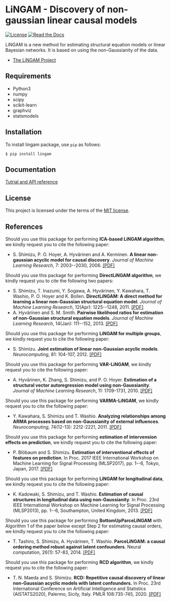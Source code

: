 # LiNGAM - Discovery of non-gaussian linear causal models

[![License](https://img.shields.io/badge/license-MIT-blue.svg)](https://github.com/cdt15/lingam/blob/master/LICENSE)
[![Read the Docs](https://readthedocs.org/projects/lingam/badge/?version=latest)](https://lingam.readthedocs.io/)

LiNGAM is a new method for estimating structural equation models or linear Bayesian networks. It is based on using the non-Gaussianity of the data.

* [The LiNGAM Project](https://sites.google.com/view/sshimizu06/lingam)

## Requirements
* Python3
* numpy
* scipy
* scikit-learn
* graphviz
* statsmodels

## Installation
To install lingam package, use `pip` as follows:

```
$ pip install lingam
```

## Documentation
[Tutrial and API reference](https://lingam.readthedocs.io/)

## License
This project is licensed under the terms of the [MIT license](./LICENSE).

## References
Should you use this package for performing **ICA-based LiNGAM algorithm**, we kindly request you to cite the following paper:
* S. Shimizu, P. O. Hoyer, A. Hyvärinen and A. Kerminen. **A linear non-gaussian acyclic model for causal discovery**. *Journal of Machine Learning Research*, 7: 2003--2030, 2006. [[PDF]](http://www.jmlr.org/papers/volume7/shimizu06a/shimizu06a.pdf)

Should you use this package for performing **DirectLiNGAM algorithm**, we kindly request you to cite the following two papers:
* S. Shimizu, T. Inazumi, Y. Sogawa, A. Hyvärinen, Y. Kawahara, T. Washio, P. O. Hoyer and K. Bollen. **DirectLiNGAM: A direct method for learning a linear non-Gaussian structural equation model**. *Journal of Machine Learning Research*, 12(Apr): 1225--1248, 2011. [[PDF]](http://www.jmlr.org/papers/volume12/shimizu11a/shimizu11a.pdf)
* A. Hyvärinen and S. M. Smith. **Pairwise likelihood ratios for estimation of non-Gaussian structural equation models**. *Journal of Machine Learning Research*, 14(Jan): 111--152, 2013. [[PDF]](http://www.jmlr.org/papers/volume14/hyvarinen13a/hyvarinen13a.pdf)

Should you use this package for performing **LiNGAM for multiple groups**, we kindly request you to cite the following paper:
* S. Shimizu. **Joint estimation of linear non-Gaussian acyclic models**. *Neurocomputing*, 81: 104-107, 2012. [[PDF]](http://dx.doi.org/10.1016/j.neucom.2011.11.005)

Should you use this package for performing **VAR-LiNGAM**, we kindly request you to cite the following paper:
* A. Hyvärinen, K. Zhang, S. Shimizu, and P. O. Hoyer. **Estimation of a structural vector autoregression model using non-Gaussianity**. *Journal of Machine Learning Research*, 11: 1709-1731, 2010. [[PDF]](http://www.jmlr.org/papers/volume11/hyvarinen10a/hyvarinen10a.pdf)

Should you use this package for performing **VARMA-LiNGAM**, we kindly request you to cite the following paper:
* Y. Kawahara, S. Shimizu and T. Washio. **Analyzing relationships among ARMA processes based on non-Gaussianity of external influences**. *Neurocomputing*, 74(12-13): 2212-2221, 2011. [[PDF]](http://dx.doi.org/10.1016/j.neucom.2011.02.008)

Should you use this package for performing **estimation of intervension effects on prediction**, we kindly request you to cite the following paper:
* P. Blöbaum and S. Shimizu. **Estimation of interventional effects of features on prediction**. In Proc. 2017 IEEE International Workshop on Machine Learning for Signal Processing (MLSP2017), pp. 1--6, Tokyo, Japan, 2017. [[PDF]](https://arxiv.org/abs/1709.00776)

Should you use this package for performing **LiNGAM for longitudinal data**, we kindly request you to cite the following paper:
* K. Kadowaki, S. Shimizu, and T. Washio. **Estimation of causal structures in longitudinal data using non-Gaussianity**. In Proc. 23rd IEEE International Workshop on Machine Learning for Signal Processing (MLSP2013), pp. 1--6, Southampton, United Kingdom, 2013. [[PDF]](https://sites.google.com/site/sshimizu06/Kadowaki13MLSP.pdf?attredirects=0)

Should you use this package for performing **BottomUpParceLiNGAM** with Algorithm 1 of the paper below except Step 2 for estimating causal orders, we kindly request you to cite the following paper:
* T. Tashiro, S. Shimizu, A. Hyvärinen, T. Washio. **ParceLiNGAM: a causal ordering method robust against latent confounders**. Neural computation, 26(1): 57-83, 2014. [[PDF]](https://sites.google.com/site/sshimizu06/Tashiro13NECO.pdf?attredirects=0)

Should you use this package for performing **RCD algorithm**, we kindly request you to cite the following paper:
* T. N. Maeda and S. Shimizu. **RCD: Repetitive causal discovery of linear non-Gaussian acyclic models with latent confounders.** In Proc. 23rd International Conference on Artificial Intelligence and Statistics (AISTATS2020), Palermo, Sicily, Italy. PMLR  108:735-745, 2020. [[PDF]](http://proceedings.mlr.press/v108/maeda20a.html)
